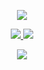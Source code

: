 <p align="center">
<a href="https://github.com/HNYROBO/HNY--AI"><img src="https://github-readme-stats.vercel.app/api/pin?username=HNYROBO&show_icons=true&theme=dracula&hide_border=true&repo=HNY--AI"></a>
</p>

<p align="center">
<a href="https://github.com/HNYROBO/HNY--AI"><img src="https://hits.seeyoufarm.com/api/count/incr/badge.svg?url=https%3A%2F%2Fgithub.com%2FHNYROBOWorkflow%2F&count_bg=%232100FF&title_bg=%2300BBFF&icon=github.svg&icon_color=%23000000&title=Views&edge_flat=false" />
<img src="https://img.shields.io/badge/Version-1.0.0-blueviolet?&logo=github&style=plastic" /></a>
</p>

<p align="center">
<a href="https://telegram.me/HNY_xD"><img src="https://img.shields.io/badge/-H N Y-blue.svg?style=for-the-badge&logo=Telegram"></a>
</p>
